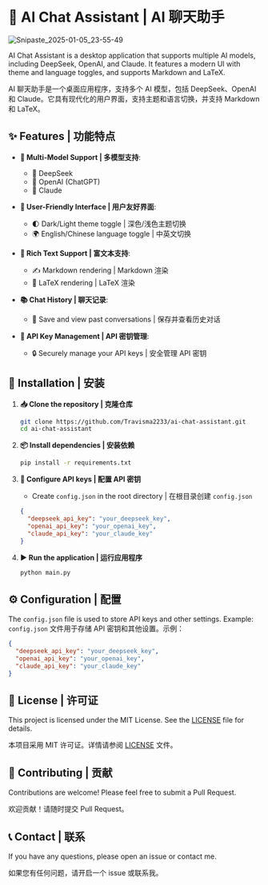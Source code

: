 # 🤖 AI Chat Assistant | AI 聊天助手
![Snipaste_2025-01-05_23-55-49](https://github.com/user-attachments/assets/2a0e6a9a-a405-44d5-806e-c5c635b40ef3)


AI Chat Assistant is a desktop application that supports multiple AI models, including DeepSeek, OpenAI, and Claude. It features a modern UI with theme and language toggles, and supports Markdown and LaTeX.

AI 聊天助手是一个桌面应用程序，支持多个 AI 模型，包括 DeepSeek、OpenAI 和 Claude。它具有现代化的用户界面，支持主题和语言切换，并支持 Markdown 和 LaTeX。

## ✨ Features | 功能特点

- **🎯 Multi-Model Support | 多模型支持**: 
  - 🧠 DeepSeek
  - 🤖 OpenAI (ChatGPT)
  - 🌟 Claude

- **🎨 User-Friendly Interface | 用户友好界面**: 
  - 🌓 Dark/Light theme toggle | 深色/浅色主题切换
  - 🌍 English/Chinese language toggle | 中英文切换

- **📝 Rich Text Support | 富文本支持**: 
  - ✍️ Markdown rendering | Markdown 渲染
  - 📐 LaTeX rendering | LaTeX 渲染

- **📚 Chat History | 聊天记录**: 
  - 💾 Save and view past conversations | 保存并查看历史对话

- **🔑 API Key Management | API 密钥管理**: 
  - 🔒 Securely manage your API keys | 安全管理 API 密钥

## 🚀 Installation | 安装

1. **📥 Clone the repository | 克隆仓库**
   ```bash
   git clone https://github.com/Travisma2233/ai-chat-assistant.git
   cd ai-chat-assistant
   ```

2. **📦 Install dependencies | 安装依赖**
   ```bash
   pip install -r requirements.txt
   ```

3. **🔧 Configure API keys | 配置 API 密钥**
   - Create `config.json` in the root directory | 在根目录创建 `config.json`
   ```json
   {
     "deepseek_api_key": "your_deepseek_key",
     "openai_api_key": "your_openai_key",
     "claude_api_key": "your_claude_key"
   }
   ```

4. **▶️ Run the application | 运行应用程序**
   ```bash
   python main.py
   ```

## ⚙️ Configuration | 配置

The `config.json` file is used to store API keys and other settings. Example:
`config.json` 文件用于存储 API 密钥和其他设置。示例：

```json
{
  "deepseek_api_key": "your_deepseek_key",
  "openai_api_key": "your_openai_key",
  "claude_api_key": "your_claude_key"
}
```

## 📝 License | 许可证

This project is licensed under the MIT License. See the [LICENSE](LICENSE) file for details.

本项目采用 MIT 许可证。详情请参阅 [LICENSE](LICENSE) 文件。

## 🤝 Contributing | 贡献

Contributions are welcome! Please feel free to submit a Pull Request.

欢迎贡献！请随时提交 Pull Request。

## 📞 Contact | 联系

If you have any questions, please open an issue or contact me.

如果您有任何问题，请开启一个 issue 或联系我。
